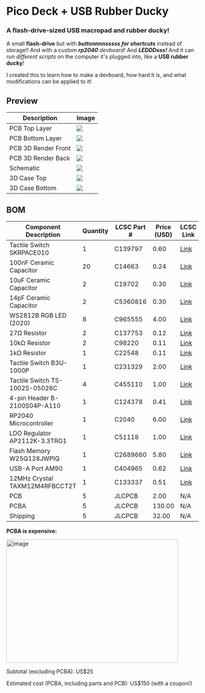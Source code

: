 # Pico Deck + USB Rubber Ducky 

### **A flash-drive-sized USB macropad and rubber ducky!**  

A small **flash-drive** but with *__buttonnnnsssss for shortcuts__* instead of storage!! And with a _custom **rp2040** devboard!_
And _**LEDDDsss!**_
And it can _run different scripts_ on the computer it's plugged into, like a **USB rubber ducky**!

I created this to learn how to make a devboard, how hard it is, and what modifications can be applied to it!

## Preview

| Description           | Image                                                                                                                                  |
|-----------------------|----------------------------------------------------------------------------------------------------------------------------------------|
| PCB Top Layer         | ![](https://github.com/user-attachments/assets/773044ff-69c9-4aab-93c3-642981f49cec)                                                  |
| PCB Bottom Layer      | ![](https://github.com/user-attachments/assets/c9127008-7c07-4917-80c3-e31240565601)                                                  |
| PCB 3D Render Front   | ![](https://github.com/user-attachments/assets/d3730a47-ca12-4814-8c4c-6fdc7cbfad7d)                                                  |
| PCB 3D Render Back    | ![](https://github.com/user-attachments/assets/08fb3b45-b659-489f-8471-1a0725f66eb9)
| Schematic             | ![](https://github.com/user-attachments/assets/c16c6657-8c1c-4736-9c36-b4b51a29d4b7)                                                  |
| 3D Case Top           | ![](https://github.com/user-attachments/assets/b275727e-d42c-4a0a-9928-67f35f761e7c)                                                  |
| 3D Case Bottom        | ![](https://github.com/user-attachments/assets/619b6c87-6cf4-4fbf-9642-200cebef4399)                                                  |

## BOM

| Component Description              | Quantity | LCSC Part #     | Price (USD) | LCSC Link                                                                                                                        |
|-----------------------------------|----------|-----------------|-------------|----------------------------------------------------------------------------------------------------------------------------------|
| Tactile Switch SKRPACE010         | 1        | C139797         | 0.60        | [Link](https://lcsc.com/product-detail/Tactile-Switches_ALPSALPINE-SKRPACE010_C139797.html?s_z=n_C139797)                        |
| 100nF Ceramic Capacitor           | 20       | C14663          | 0.24        | [Link](https://lcsc.com/product-detail/Multilayer-Ceramic-Capacitors-MLCC-SMD-SMT_YAGEO-CC0603KRX7R9BB104_C14663.html)           |
| 10uF Ceramic Capacitor            | 2        | C19702          | 0.30        | [Link](https://lcsc.com/product-detail/Multilayer-Ceramic-Capacitors-MLCC-SMD-SMT_Samsung-Electro-Mechanics-CL10A106KP8NNNC_C19702.html) |
| 14pF Ceramic Capacitor            | 2        | C5360816        | 0.30        | [Link](https://lcsc.com/product-detail/Multilayer-Ceramic-Capacitors-MLCC-SMD-SMT_CCTC-TCC0603COG140J500CT_C5360816.html)        |
| WS2812B RGB LED (2020)            | 8        | C965555         | 4.00        | [Link](https://lcsc.com/product-detail/RGB-LEDs-Built-in-IC_Worldsemi-WS2812B-2020_C965555.html)                                 |
| 27Ω Resistor                      | 2        | C137753         | 0.12        | [Link](https://lcsc.com/product-detail/Chip-Resistor-Surface-Mount_YAGEO-RC0603FR-0727RL_C137753.html)                          |
| 10kΩ Resistor                     | 2        | C98220          | 0.11        | [Link](https://lcsc.com/product-detail/Chip-Resistor-Surface-Mount_YAGEO-RC0603FR-0710KL_C98220.html)                            |
| 1kΩ Resistor                      | 1        | C22548          | 0.11        | [Link](https://lcsc.com/product-detail/Chip-Resistor-Surface-Mount_YAGEO-RC0603FR-071KL_C22548.html)                             |
| Tactile Switch B3U-1000P          | 1        | C231329         | 2.00        | [Link](https://lcsc.com/product-detail/Tactile-Switches_OMRON-B3U-1000P_C231329.html)                                            |
| Tactile Switch TS-1002S-05026C    | 4        | C455110         | 1.00        | [Link](https://lcsc.com/product-detail/Tactile-Switches_XUNPU-TS-1002S-05026C_C455110.html)                                      |
| 4-pin Header B-2100S04P-A110      | 1        | C124378         | 0.41        | [Link](https://lcsc.com/product-detail/Pin-Headers_Ckmtw-Shenzhen-Cankemeng-B-2100S04P-A110_C124378.html)                        |
| RP2040 Microcontroller            | 1        | C2040           | 6.00        | [Link](https://lcsc.com/product-detail/Microcontrollers-MCU-MPU-SOC_Raspberry-Pi-RP2040_C2040.html)                              |
| LDO Regulator AP2112K-3.3TRG1     | 1        | C51118          | 1.00        | [Link](https://lcsc.com/product-detail/Voltage-Regulators-Linear-Low-Drop-Out-LDO-Regulators_DIODES-AP2112K-3-3TRG1_C51118.html) |
| Flash Memory W25Q128JWPIQ         | 1        | C2689660        | 5.80        | [Link](https://lcsc.com/product-detail/NOR-FLASH_Winbond-W25Q128JWPIQ_C2689660.html)                                             |
| USB-A Port AM90                   | 1        | C404965         | 0.62        | [Link](https://lcsc.com/product-detail/USB-Connectors_SHOU-HAN-AM90_C404965.html)                                                |
| 12MHz Crystal TAXM12M4RFBCCT2T    | 1        | C133337         | 0.51        | [Link](https://lcsc.com/product-detail/Crystals_Yajingxin-TAXM12M4RFBCCT2T_C133337.html)                                         |
| PCB                               | 5        | JLCPCB          | 2.00        | N/A                                         |
| PCBA                              | 5        | JLCPCB          | 130.00      | N/A                                         |
| Shipping                          | 5        | JLCPCB          | 32.00        | N/A                                         |


**PCBA is expensive:**

<img width="450" height="322" alt="image" src="https://github.com/user-attachments/assets/e9a807e3-ea0d-4074-bf27-4773b036660f" />

Subtotal (excluding PCBA): US$25

Estimated cost (PCBA, including parts and PCB): US$150 (with a coupon!)


